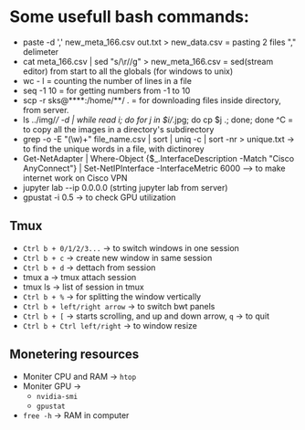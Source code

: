 # Some usefull bash commands:
* paste -d ',' new_meta_166.csv out.txt > new_data.csv  = pasting 2 files "," delimeter
* cat meta_166.csv | sed "s/\r//g" > new_meta_166.csv = sed(stream editor) from start to all the globals (for windows to unix)
* wc - l = counting the number of lines in a file
* seq -1 10 = for getting numbers from -1 to 10
* scp -r sks@****:/home/**/ . = for downloading files inside directory, from server.
* ls ../img/*/ -d | while read i; do for j in $i/*.jpg; do cp $j .; done; done ^C = to copy all the images in a directory's subdirectory
* grep -o -E "(\w)+" file_name.csv | sort | uniq -c | sort -nr > unique.txt -> to find the unique words in a file, with dictinorey
* Get-NetAdapter | Where-Object {$_.InterfaceDescription -Match "Cisco AnyConnect"} | Set-NetIPInterface -InterfaceMetric 6000 --> to make internet work on Cisco VPN
* jupyter lab  --ip 0.0.0.0 (strting jupyter lab from server) 
* gpustat -i 0.5  -> to check GPU utilization

## Tmux
* `Ctrl b + 0/1/2/3...` -> to switch windows in one session
* `Ctrl b + c` -> create new window in same session 
* `Ctrl b + d` -> dettach from session
* tmux a -> tmux attach session
* tmux ls -> list of session in tmux
* `Ctrl b + %` -> for splitting the window vertically
* `Ctrl b + left/right arrow` -> to switch bwt panels
* `Ctrl b + [` -> starts scrolling, and up and down arrow, `q` -> to quit
* `Ctrl b + Ctrl left/right` -> to window resize

## Monetering resources
* Moniter CPU and RAM -> `htop`
* Moniter GPU -> 
  * `nvidia-smi`
  * `gpustat`
* `free -h` ->  RAM in computer


